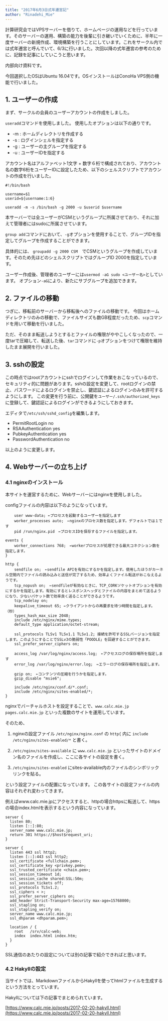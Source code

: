 ```yaml
---
title: "2017年6月3日式年遷宮記"
author: "Rinadehi_Mie"
---
```



計算研究会ではVPSサーバーを借りて、ホームページの運用などを行っています。そのサーバーの運用、構築の能力を後輩に引き継いでいくために、半年に一度サーバーの新規作成、環境構築を行うことにしています。これをサークル内では式年遷宮と呼んでいて、6/3に行いました。次回以降の式年遷宮の参考のために、記録を記事にしていこうと思います。

内部向け資料です。

今回選択したOSはUbuntu 16.04です。OSインストールはConoHa VPS側の機能で行いました。

## 1. ユーザーの作成

まず、サークルの会員のユーザーアカウントの作成をしました。

`useradd`コマンドを使用しました。
使用したオプションは以下の通りです。

* -m : ホームディレクトリを作成する
* -s : ログインシェルを指定する
* -g : ユーザーの主グループを指定する
* -u : ユーザーIDを指定する


アカウント名はアルファベット1文字 + 数字６桁で構成されており、アカウント名の数字6桁をユーザーIDに設定したため、以下のシェルスクリプトでアカウントの作成を行いました。 

```
#!/bin/bash

username=$1
userid=${username:1:6}

useradd -m -s /bin/bash -g 2000 -u $userid $username
```

本サーバーでは全ユーザーがCSMというグループに所属させており、それに加えて管理者にはsudoに所属させています。

`group add`コマンドにおいて、`-g`オプションを使用することで、グループIDを指定してグループを作成することができます。

具体的には、
`groupadd -g 2000 CSM`　でCSMというグループを作成しています。そのため先ほどのシェルスクリプトではグループID 2000を指定しています。

ユーザー作成後、管理者のユーザーには`usermod -aG sudo <ユーザー名>`としています。
オプション`-aG`により、新たにサブグループを追加できます。

## 2. ファイルの移動

つぎに、移転前のサーバーから移転後へのファイルの移動です。
今回はホームディレクトリのみの移動で、ファイルサイズも数GB程度だったため、`scp`コマンドを用いて移動を行いました。

ただ、そのまま転送しようとするとファイルの権限がややこしくなったので、一度tarで圧縮して、転送した後、`tar`コマンドに`-p`オプションをつけて権限を維持したまま展開を行いました。

## 3. sshの設定

この時点ではrootアカウントにsshでログインして作業をおこなっているので、セキュリティ的に問題があります。sshの設定を変更して、rootログインの禁止、パスワードによるログインを禁止し、鍵認証によるログインのみを許可するようにします。
この変更を行う前に、公開鍵を`ユーザー/.ssh/authorized_keys`に登録して、鍵認証によるログインができるようにしておきます。

エディタで`/etc/ssh/sshd_config`を編集します。

* PermitRootLogin no
* RSAAuthentication yes
* PubkeyAuthentication yes
* PasswordAuthentication no

以上のように変更します。

## 4. Webサーバーの立ち上げ

### 4.1 nginxのインストール

本サイトを運営するために、Webサーバーにはnginxを使用しました。

configファイルの内容は以下のようになっています。

<!--
<nginx.conf>
-->

```
    user www-data; ←プロセスを起動するユーザーを指定します
    worker_processes auto;　←nginxのプロセス数を指定します。デフォルトでは１です
    pid /run/nginx.pid　←プロセスIDを保存するファイルを指定します。

events {
    worker_connections 768;　←workerプロセスが処理できる最大コネクション数を指定します。
}

http {
    sendfile on;　←sendfile APIを有効にするかを指定します。使用したほうがカーネル空間内でファイルの読み込みと送信が完了するため、効率よくファイル転送がおこなえるようです。
    tcp_nopush on;　←sendfileが有効なときに、TCP_CORKソケットオプションを有効にするかを指定します。有効にするとレスポンスヘッダとファイルの内容をまとめて送るようになり、少ないパケット数で効率良く送ることができるようです。
    tcp_nodelay on;
    keepalive_timeout 65; ←クライアントからの再要求を待つ時間を指定します。（秒）
    types_hash_max_size 2048;
    include /etc/nginx/mime.types;
    default_type application/octet-stream;

    ssl_protocols TLSv1 TLSv1.1 TLSv1.2; 接続を許可するSSLバージョンを指定します。このようにすることでSSLv3の脆弱性「POODLE」を回避することができます。
    ssl_prefer_server_ciphers on;

    access_log /var/log/nginx/access.log;　←アクセスログの保存場所を指定します
    error_log /var/log/nginx/error.log;　←エラーログの保存場所を指定します。

    gzip on;　←コンテンツの圧縮を行うかを指定します。
    gzip_disable "msie6";

    include /etc/nginx/conf.d/*.conf;
    include /etc/nginx/sites-enabled/*;
}

```

nginxでバーチャルホストを設定することで、`www.calc.mie.jp` `pages.calc.mie.jp` といった複数のサイトを運用しています。

そのため、

1. nginxの設定ファイル `/etc/nginx/nginx.conf` の
`http{` 内に `include /etc/nginx/sites-enabled/*` と書く。

1. `/etc/nginx/sites-available` に `www.calc.mie.jp` といったサイトのドメイン名のファイルを作成し、ここに各サイトの設定を書く。

1. `/etc/nginx/sites-enabled` にsites-available内のファイルのシンボリックリンクを貼る。

という設定ファイルの配置になっています。
この各サイトの設定ファイルの内容はそれぞれ変わってきます。
<!--
<calc.mie.jp>
```
server { ←80番ポート（HTTP)のアクセスをhttpsにリダイレクトする
  listen 80;
  listen [::]:80;
  server_name calc.mie.jp;
  return 301 https://$host$request_uri;
}

server {
  listen 443 ssl http2;
  listen [::]:443 ssl http2;
  ssl_certificate <fullchain.pemの場所>;
  ssl_certificate_key <privkey.pemの場所>;
  ssl_trusted_certificate <chain.pemの場所>;
  ssl_session_timeout 1d;
  ssl_session_cache shared:SSL:50m;
  ssl_session_tickets off;
  ssl_protocols TLSv1.2;
  ssl_ciphers 'ECDHE-ECDSA-AES256-GCM-SHA384:ECDHE-RSA-AES256-GCM-SHA384:ECDHE-ECDSA-CHACHA20-POLY1305:ECDHE-RSA-CHACHA20-POLY1305:ECDHE-ECDSA-AES128-GCM-SHA256:ECDHE-RSA-AES128-GCM-SHA256:E\
CDHE-ECDSA-AES256-SHA384:ECDHE-RSA-AES256-SHA384:ECDHE-ECDSA-AES128-SHA256:ECDHE-RSA-AES128-SHA256';
  ssl_prefer_server_ciphers on;
  add_header Strict-Transport-Security max-age=15768000;
  ssl_stapling on;
  ssl_stapling_verify on;
  server_name calc.mie.jp;
  ssl_dhparam <dhparam.pemの場所>;

  return 302 https://www.calc.mie.jp$request_uri;
}
```
-->
例えばwww.calc.mie.jpにアクセスすると、httpの場合httpsに転送して、httpsの場合index.htmlを表示するという内容になっています。

<!--
<www.calc.mie.jp>
-->

```
server {
  listen 80;
  listen [::]:80;
  server_name www.calc.mie.jp;
  return 301 https://$host$request_uri;
}

server {
  listen 443 ssl http2;
  listen [::]:443 ssl http2;
  ssl_certificate <fullchain.pem>;
  ssl_certificate_key <privkey.pem>;
  ssl_trusted_certificate <chain.pem>;
  ssl_session_timeout 1d;
  ssl_session_cache shared:SSL:50m;
  ssl_session_tickets off;
  ssl_protocols TLSv1.2;
  ssl_ciphers < >;
  ssl_prefer_server_ciphers on;
  add_header Strict-Transport-Security max-age=15768000;
  ssl_stapling on;
  ssl_stapling_verify on;
  server_name www.calc.mie.jp;
  ssl_dhparam <dhparam.pem>;

  location / {
    root   /srv/calc-web;
    index  index.html index.htm;
  }
}
```

<!--
<pages.calc.mie.jp>
```
server {
  listen 80;
  listen [::]:80;
  server_name pages.calc.mie.jp;
  return 301 https://$host$request_uri;
}

server {
  listen 443 ssl http2;
  listen [::]:443 ssl http2;
  ssl_certificate <fullchain.pem>;
  ssl_certificate_key <privkey.pem>;
  ssl_trusted_certificate <chain.pem>;
  ssl_session_timeout 1d;
  ssl_session_cache shared:SSL:50m;
  ssl_session_tickets off;
  ssl_protocols TLSv1.2;
  ssl_ciphers < >;
  ssl_prefer_server_ciphers on;
  add_header Strict-Transport-Security max-age=15768000;
  ssl_stapling on;
  ssl_stapling_verify on;
  server_name pages.calc.mie.jp;
  ssl_dhparam <dhparam.pem>;

  location / {
    return 302 https://www.calc.mie.jp;
  }

  location ~ ^/(.+) {
    root   /home/pages;
    index  index.html index.htm;
  }
}
```
<static.calc.mie.jp>
```
server {
  listen 80;
  server_name static.calc.mie.jp;

  location / {
    add_header Access-Control-Allow-Origin *;
    add_header Access-Control-Allow-Methods "POST, GET, OPTIONS";
    add_header Access-Control-Allow-Headers "Origin, Authorization, Accept";
    add_header Access-Control-Allow-Credentials true;
    root /home/static;
    index index.html index.html;
  }
}
```
-->

SSL通信のあたりの設定については別の記事で紹介できればと思います。

### 4.2 Hakyllの設定

当サイトでは、MarkdownファイルからHakyllを使ってhtmlファイルを生成するという方法をとっています。

Hakyllについては下の記事でまとめられています。

[https://www.calc.mie.jp/posts/2017-02-20-hakyll.html](https://www.calc.mie.jp/posts/2017-02-20-hakyll.html)

